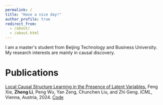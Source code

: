```yaml
---
permalink: /
title: "Have a nice day!"
author_profile: true
redirect_from: 
  - /about/
  - /about.html
---
```


I am a master's student from Beijing Technology and Business University.
My research interests are mainly in causal discovery.

# Publications
[Local Causal Structure Learning in the Presence of Latent Variables.](https://arxiv.org/pdf/2405.16225v1)
Feng Xie, **Zheng Li**, Peng Wu, Yan Zeng, Chunchen Liu, and Zhi Geng.
*ICML*, Vienna, Austria, 2024.   [Code](https://github.com/zhengli0060/MMB-by-MMB)

